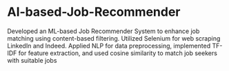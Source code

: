 # AI-based-Job-Recommender
Developed an ML-based Job Recommender System to enhance job matching using content-based filtering. Utilized Selenium for web scraping LinkedIn and Indeed. Applied NLP for data preprocessing, implemented TF-IDF for feature extraction, and used cosine similarity to match job seekers with suitable jobs
